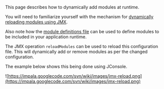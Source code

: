 This page describes how to dynamically add modules at runtime.

You will need to familiarize yourself with the mechanism for [dynamically reloading modules using JMX](HowToReloadModulesUsingJMX.md).

Also note how the [module definitions file](ModuleConfiguration.md) can be used to define modules to be included in your application runtime.

The JMX operation `reloadModules` can be used to reload this configuration file. This will dynamically add or remove modules as per the changed configuration.

The example below shows this being done using JConsole.

![https://impala.googlecode.com/svn/wiki/images/jmx-reload.png](https://impala.googlecode.com/svn/wiki/images/jmx-reload.png)